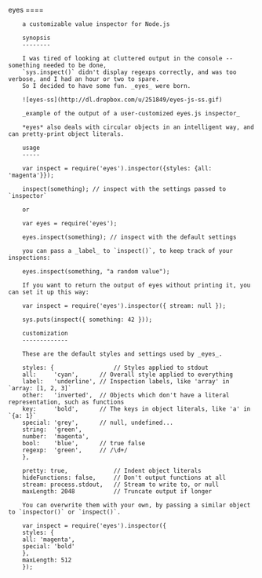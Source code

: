 eyes
        ====

        a customizable value inspector for Node.js

        synopsis
        --------

        I was tired of looking at cluttered output in the console -- something needed to be done,
        `sys.inspect()` didn't display regexps correctly, and was too verbose, and I had an hour or two to spare.
        So I decided to have some fun. _eyes_ were born.

        ![eyes-ss](http://dl.dropbox.com/u/251849/eyes-js-ss.gif)

        _example of the output of a user-customized eyes.js inspector_

        *eyes* also deals with circular objects in an intelligent way, and can pretty-print object literals.

        usage
        -----

        var inspect = require('eyes').inspector({styles: {all: 'magenta'}});

        inspect(something); // inspect with the settings passed to `inspector`

        or

        var eyes = require('eyes');

        eyes.inspect(something); // inspect with the default settings

        you can pass a _label_ to `inspect()`, to keep track of your inspections:

        eyes.inspect(something, "a random value");

        If you want to return the output of eyes without printing it, you can set it up this way:

        var inspect = require('eyes').inspector({ stream: null });

        sys.puts(inspect({ something: 42 }));

        customization
        -------------

        These are the default styles and settings used by _eyes_.

        styles: {                 // Styles applied to stdout
        all:     'cyan',      // Overall style applied to everything
        label:   'underline', // Inspection labels, like 'array' in `array: [1, 2, 3]`
        other:   'inverted',  // Objects which don't have a literal representation, such as functions
        key:     'bold',      // The keys in object literals, like 'a' in `{a: 1}`
        special: 'grey',      // null, undefined...
        string:  'green',
        number:  'magenta',
        bool:    'blue',      // true false
        regexp:  'green',     // /\d+/
        },

        pretty: true,             // Indent object literals
        hideFunctions: false,     // Don't output functions at all
        stream: process.stdout,   // Stream to write to, or null
        maxLength: 2048           // Truncate output if longer

        You can overwrite them with your own, by passing a similar object to `inspector()` or `inspect()`.

        var inspect = require('eyes').inspector({
        styles: {
        all: 'magenta',
        special: 'bold'
        },
        maxLength: 512
        });

